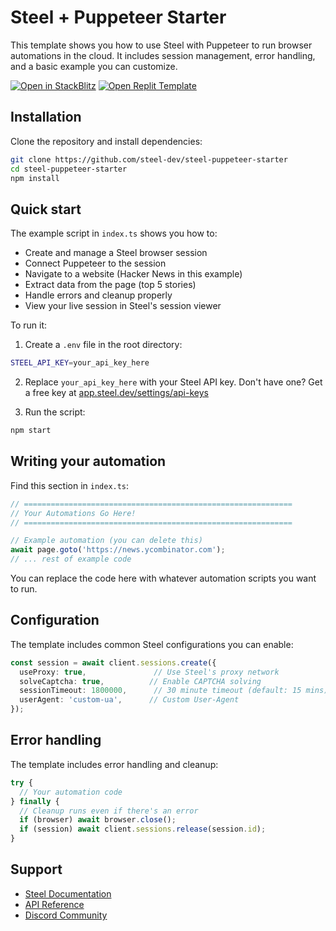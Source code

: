 # Steel + Puppeteer Starter

This template shows you how to use Steel with Puppeteer to run browser automations in the cloud. It includes session management, error handling, and a basic example you can customize.

[![Open in StackBlitz](https://developer.stackblitz.com/img/open_in_stackblitz.svg)](https://stackblitz.com/edit/steel-puppeteer-starter?file=README.md)
[![Open Replit Template](https://replit.com/badge/github/@steel-dev/steel-puppeteer-starter)](https://replit.com/@steel-dev/steel-puppeteer-starter?v=1)


## Installation

Clone the repository and install dependencies:

```bash
git clone https://github.com/steel-dev/steel-puppeteer-starter
cd steel-puppeteer-starter
npm install
```

## Quick start

The example script in `index.ts` shows you how to:
- Create and manage a Steel browser session
- Connect Puppeteer to the session
- Navigate to a website (Hacker News in this example)
- Extract data from the page (top 5 stories)
- Handle errors and cleanup properly
- View your live session in Steel's session viewer

To run it:

1. Create a `.env` file in the root directory:
```bash
STEEL_API_KEY=your_api_key_here
```

2. Replace `your_api_key_here` with your Steel API key. Don't have one? Get a free key at [app.steel.dev/settings/api-keys](https://app.steel.dev/settings/api-keys)

3. Run the script:
```bash
npm start
```

## Writing your automation

Find this section in `index.ts`:

```typescript
// ============================================================
// Your Automations Go Here!
// ============================================================

// Example automation (you can delete this)
await page.goto('https://news.ycombinator.com');
// ... rest of example code

```

You can replace the code here with whatever automation scripts you want to run.

## Configuration

The template includes common Steel configurations you can enable:

```typescript
const session = await client.sessions.create({
  useProxy: true,               // Use Steel's proxy network
  solveCaptcha: true,          // Enable CAPTCHA solving
  sessionTimeout: 1800000,      // 30 minute timeout (default: 15 mins)
  userAgent: 'custom-ua',      // Custom User-Agent
});
```

## Error handling

The template includes error handling and cleanup:

```typescript
try {
  // Your automation code
} finally {
  // Cleanup runs even if there's an error
  if (browser) await browser.close();
  if (session) await client.sessions.release(session.id);
}
```

## Support

- [Steel Documentation](https://docs.steel.dev)
- [API Reference](https://docs.steel.dev/api-reference)
- [Discord Community](https://discord.gg/gPpvhNvc5R)